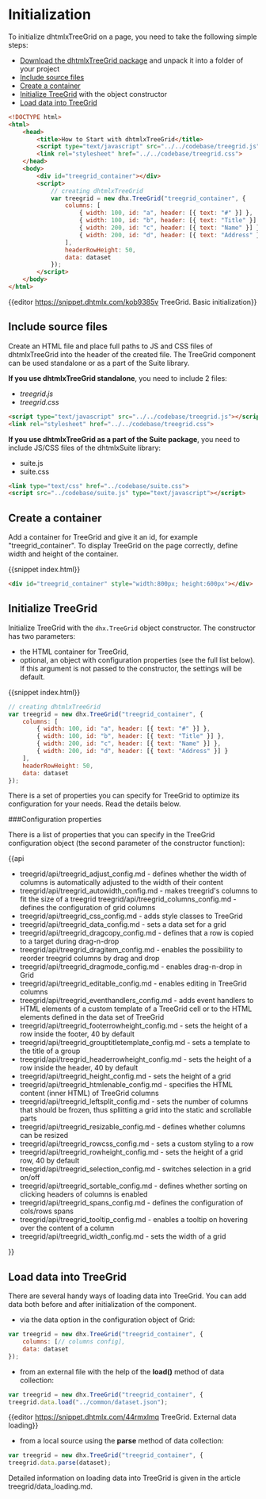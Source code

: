 Initialization
======================

To initialize dhtmlxTreeGrid on a page, you need to take the following simple steps:

- [Download the dhtmlxTreeGrid package](https://dhtmlx.com/docs/products/dhtmlxTreeGrid/download.shtml) and unpack it into a folder of your project
- [Include source files](#includesourcefiles)
- [Create a container](#createcontainer)
- [Initialize TreeGrid](#initializegrid) with the object constructor
- [Load data into TreeGrid](#loaddata)

~~~html
<!DOCTYPE html>
<html>
    <head>
        <title>How to Start with dhtmlxTreeGrid</title>         
        <script type="text/javascript" src="../../codebase/treegrid.js"></script>
        <link rel="stylesheet" href="../../codebase/treegrid.css">
    </head>
    <body>
    	<div id="treegrid_container"></div>
        <script>
            // creating dhtmlxTreeGrid 
            var treegrid = new dhx.TreeGrid("treegrid_container", {
    			columns: [
        			{ width: 100, id: "a", header: [{ text: "#" }] },
        			{ width: 100, id: "b", header: [{ text: "Title" }] },
        			{ width: 200, id: "c", header: [{ text: "Name" }] },
        			{ width: 200, id: "d", header: [{ text: "Address" }] }
    			],
    			headerRowHeight: 50,
    			data: dataset
			});
        </script>
    </body>
</html>
~~~

{{editor	https://snippet.dhtmlx.com/kob9385v	TreeGrid. Basic initialization}}

Include source files
--------------------

Create an HTML file and place full paths to JS and CSS files of dhtmlxTreeGrid into the header of the created file. The TreeGrid component can be used standalone or as a part of the Suite library.

**If you use dhtmlxTreeGrid standalone**, you need to include 2 files:

- *treegrid.js*
- *treegrid.css*

~~~html
<script type="text/javascript" src="../../codebase/treegrid.js"></script>
<link rel="stylesheet" href="../../codebase/treegrid.css">
~~~


**If you use dhtmlxTreeGrid as a part of the Suite package**, you need to include JS/CSS files of the dhtmlxSuite library:

- suite.js
- suite.css

~~~html
<link type="text/css" href="../codebase/suite.css">
<script src="../codebase/suite.js" type="text/javascript"></script>
~~~


Create a container 
-----------------

Add a container for TreeGrid and give it an id, for example "treegrid_container". To display TreeGrid on the page correctly, define width and height of the container.

{{snippet	index.html}}
~~~html
<div id="treegrid_container" style="width:800px; height:600px"></div>
~~~





Initialize TreeGrid
----------------------

Initialize TreeGrid with the `dhx.TreeGrid` object constructor. The constructor has two parameters:

- the HTML container for TreeGrid,
- optional, an object with configuration properties (see the full list below). If this argument is not passed to the constructor, the settings will be default.


{{snippet	index.html}}
~~~js
// creating dhtmlxTreeGrid
var treegrid = new dhx.TreeGrid("treegrid_container", {
    columns: [
        { width: 100, id: "a", header: [{ text: "#" }] },
        { width: 100, id: "b", header: [{ text: "Title" }] },
        { width: 200, id: "c", header: [{ text: "Name" }] },
        { width: 200, id: "d", header: [{ text: "Address" }] }
    ],
    headerRowHeight: 50,
    data: dataset
});
~~~

There is a set of properties you can specify for TreeGrid to optimize its configuration for your needs. Read the details below.



###Configuration properties

There is a list of properties that you can specify in the TreeGrid configuration object (the second parameter of the constructor function):

{{api

- treegrid/api/treegrid_adjust_config.md - defines whether the width of columns is automatically adjusted to the width of their content
- treegrid/api/treegrid_autowidth_config.md - makes treegrid's columns to fit the size of a treegrid
treegrid/api/treegrid_columns_config.md - defines the configuration of grid columns
- treegrid/api/treegrid_css_config.md - adds style classes to TreeGrid
- treegrid/api/treegrid_data_config.md - sets a data set for a grid
- treegrid/api/treegrid_dragcopy_config.md - defines that a row is copied to a target during drag-n-drop
- treegrid/api/treegrid_dragitem_config.md - enables the possibility to reorder treegrid columns by drag and drop
- treegrid/api/treegrid_dragmode_config.md - enables drag-n-drop in Grid
- treegrid/api/treegrid_editable_config.md - enables editing in TreeGrid columns
- treegrid/api/treegrid_eventhandlers_config.md - adds event handlers to HTML elements of a custom template of a TreeGrid cell or to the HTML elements defined in the data set of TreeGrid
- treegrid/api/treegrid_footerrowheight_config.md - sets the height of a row inside the footer, 40 by default
- treegrid/api/treegrid_grouptitletemplate_config.md - sets a template to the title of a group
- treegrid/api/treegrid_headerrowheight_config.md - sets the height of a row inside the header, 40 by default
- treegrid/api/treegrid_height_config.md - sets the height of a grid
- treegrid/api/treegrid_htmlenable_config.md - specifies the HTML content (inner HTML) of TreeGrid columns
- treegrid/api/treegrid_leftsplit_config.md - sets the number of columns that should be frozen, thus spllitting a grid into the static and scrollable parts
- treegrid/api/treegrid_resizable_config.md - defines whether columns can be resized
- treegrid/api/treegrid_rowcss_config.md - sets a custom styling to a row
- treegrid/api/treegrid_rowheight_config.md - sets the height of a grid row, 40 by default
- treegrid/api/treegrid_selection_config.md - switches selection in a grid on/off
- treegrid/api/treegrid_sortable_config.md - defines whether sorting on clicking headers of columns is enabled
- treegrid/api/treegrid_spans_config.md - defines the configuration of cols/rows spans
- treegrid/api/treegrid_tooltip_config.md - enables a tooltip on hovering over the content of a column
- treegrid/api/treegrid_width_config.md - sets the width of a grid

}}




Load data into TreeGrid
------------------

There are several handy ways of loading data into TreeGrid. You can add data both before and after initialization of the component.

- via the data option in the configuration object of Grid:

~~~js
var treegrid = new dhx.TreeGrid("treegrid_container", {
    columns: [// columns config],
    data: dataset 
});
~~~

- from an external file with the help of the **load()** method of data collection:

~~~js
var treegrid = new dhx.TreeGrid("treegrid_container", {
treegrid.data.load("../common/dataset.json");
~~~

{{editor	https://snippet.dhtmlx.com/44rmxlmq	TreeGrid.  External data loading}}

- from a local source using the **parse** method of data collection:

~~~js
var treegrid = new dhx.TreeGrid("treegrid_container", {
treegrid.data.parse(dataset);
~~~

Detailed information on loading data into TreeGrid is given in the article treegrid/data_loading.md.







